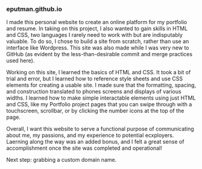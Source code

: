 ### eputman.github.io

I made this personal website to create an online platform for my portfolio and resume. In taking on this project, I also wanted to gain skills in HTML and CSS, two languages I rarely need to work with but are indisputably valuable. To do so, I chose to build a site from scratch, rather than use an interface like Wordpress. This site was also made while I was very new to GitHub (as evident by the less-than-desirable commit and merge practices used here). 

Working on this site, I learned the basics of HTML and CSS. It took a bit of trial and error, but I learned how to reference style sheets and use CSS elements for creating a usable site. I made sure that the formatting, spacing, and construction translated to phones screens and displays of various widths. I learned how to make simple interactable elements using just HTML and CSS, like my Portfolio project pages that you can swipe through with a touchscreen, scrollbar, or by clicking the number icons at the top of the page. 

Overall, I want this website to serve a functional purpose of communicating about me, my passions, and my experience to potential ecxployers. Laerning along the way was an added bonus, and I felt a great sense of accomplishment once the site was completed and operational!

Next step: grabbing a custom domain name. 
